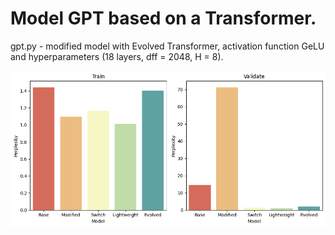 # Model GPT based on a Transformer.
gpt.py - modified model with Evolved Transformer, activation function GeLU and hyperparameters (18 layers, dff = 2048, H = 8).

![Perplexity](perplexity.png)
